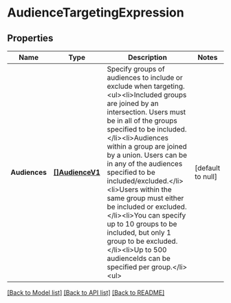 # AudienceTargetingExpression

## Properties
Name | Type | Description | Notes
------------ | ------------- | ------------- | -------------
**Audiences** | [**[]AudienceV1**](AudienceV1.md) | Specify groups of audiences to include or exclude when targeting.&lt;ul&gt;&lt;li&gt;Included groups are joined by an intersection. Users must be in all of the groups specified to be included.&lt;/li&gt;&lt;li&gt;Audiences within a group are joined by a union. Users can be in any of the audiences specified to be included/excluded.&lt;/li&gt;&lt;li&gt;Users within the same group must either be included or excluded.&lt;/li&gt;&lt;li&gt;You can specify up to 10 groups to be included, but only 1 group to be excluded.&lt;/li&gt;&lt;li&gt;Up to 500 audienceIds can be specified per group.&lt;/li&gt;&lt;ul&gt; | [default to null]

[[Back to Model list]](../README.md#documentation-for-models) [[Back to API list]](../README.md#documentation-for-api-endpoints) [[Back to README]](../README.md)

